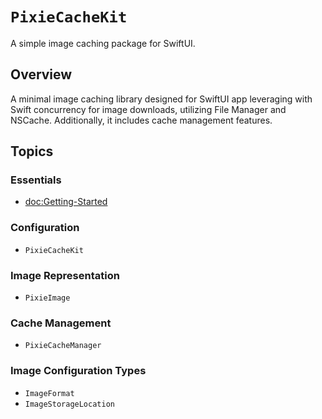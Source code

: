 # ``PixieCacheKit``

A simple image caching package for SwiftUI.

## Overview

A minimal image caching library designed for SwiftUI app leveraging with Swift concurrency for image downloads, utilizing File Manager and NSCache. Additionally, it includes cache management features.

## Topics

### Essentials
- <doc:Getting-Started>

### Configuration
- ``PixieCacheKit``

### Image Representation
- ``PixieImage``

### Cache Management
- ``PixieCacheManager``

### Image Configuration Types
- ``ImageFormat``
- ``ImageStorageLocation``
